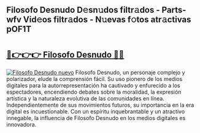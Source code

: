 ## Filosofo Desnudo D𝚎sn𝚞dos filtr𝚊dos - Parts-wfv Vid𝚎os filtr𝚊dos - N𝚞evas f𝚘tos atr𝚊ctivas pOF1T

# <h2><a href="http://mbbrj5l.tromn.icu/?c=Filosofo+Desnudo">🔗👉👉👉 Filosofo Desnudo 🔗🔗</a></h2>

[![Filosofo Desnudo nuevo](https://i.imgur.com/pEAQMta.gif)](http://mbbrj5l.tromn.icu/?c=Filosofo+Desnudo)
Filosofo Desnudo, un personaje complejo y polarizador, elude la comprensión fácil. Su uso pionero de los medios digitales para la autorrepresentación ha cautivado y enfurecido a los espectadores, encendiendo debates sobre la moralidad, la expresión artística y la naturaleza evolutiva de las comunidades en línea. Independientemente de sus movimientos futuros, su importancia en la era digital es incuestionable. Con un espíritu inquebrantable y un atractivo innegable, la influencia de Filosofo Desnudo en los medios digitales es innovadora.
